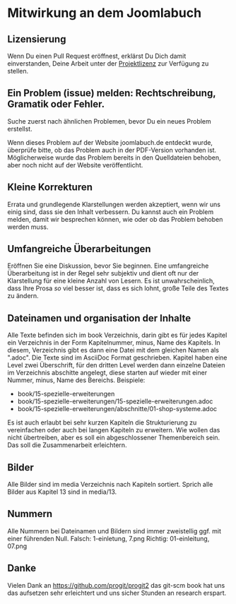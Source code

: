 # Mitwirkung an dem Joomlabuch

## Lizensierung

Wenn Du einen Pull Request eröffnest, erklärst Du Dich damit einverstanden, Deine Arbeit unter der [Projektlizenz](LICENSE.asc) zur Verfügung zu stellen.

## Ein Problem (issue) melden: Rechtschreibung, Gramatik oder Fehler.

Suche zuerst nach ähnlichen Problemen, bevor Du ein neues Problem erstellst.

Wenn dieses Problem auf der Website joomlabuch.de entdeckt wurde, überprüfe bitte, ob das Problem auch in der PDF-Version vorhanden ist.
Möglicherweise wurde das Problem bereits in den Quelldateien behoben, aber noch nicht auf der Website veröffentlicht.

## Kleine Korrekturen

Errata und grundlegende Klarstellungen werden akzeptiert, wenn wir uns einig sind, dass sie den Inhalt verbessern.
Du kannst auch ein Problem melden, damit wir besprechen können, wie oder ob das Problem behoben werden muss.

## Umfangreiche Überarbeitungen

Eröffnen Sie eine Diskussion, bevor Sie beginnen.
Eine umfangreiche Überarbeitung ist in der Regel sehr subjektiv und dient oft nur der Klarstellung für eine kleine Anzahl von Lesern.
Es ist unwahrscheinlich, dass Ihre Prosa *so* viel besser ist, dass es sich lohnt, große Teile des Textes zu ändern.

## Dateinamen und organisation der Inhalte

Alle Texte befinden sich im book Verzeichnis, darin gibt es für jedes Kapitel ein Verzeichnis in der Form Kapitelnummer, minus, Name des Kapitels. In diesem, Verzeichnis gibt es dann eine Datei mit dem gleichen Namen als ".adoc". Die Texte sind im AsciiDoc Format geschrieben. Kapitel haben eine Level zwei Überschrift, für den dritten Level werden dann einzelne Dateien im Verzeichnis abschitte angelegt, diese starten auf wieder mit einer Nummer, minus, Name des Bereichs. Beispiele:
* book/15-spezielle-erweiterungen
* book/15-spezielle-erweiterungen/15-spezielle-erweiterungen.adoc
* book/15-spezielle-erweiterungen/abschnitte/01-shop-systeme.adoc

Es ist auch erlaubt bei sehr kurzen Kapiteln die Strukturierung zu vereinfachen oder auch bei langen Kapiteln zu erweitern. Wie wollen das nicht übertreiben, aber es soll ein abgeschlossener Themenbereich sein. Das soll die Zusammenarbeit erleichtern. 

## Bilder

Alle Bilder sind im media Verzeichnis nach Kapiteln sortiert. Sprich alle Bilder aus Kapitel 13 sind in media/13. 

## Nummern
Alle Nummern bei Dateinamen und Bildern sind immer zweistellig ggf. mit einer führenden Null.
Falsch: 1-einletung, 7.png
Richtig: 01-einleitung, 07.png

## Danke

Vielen Dank an https://github.com/progit/progit2 das git-scm book hat uns das aufsetzen sehr erleichtert und uns sicher Stunden an research erspart.
